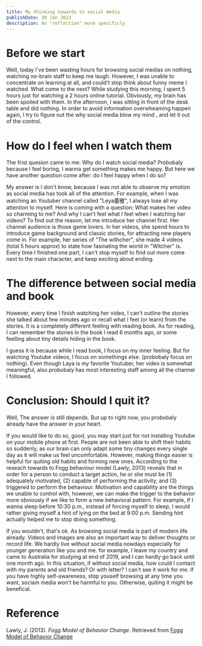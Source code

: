 ```yaml
---
title: My thinking towards to social media
publishDate: 30 Jan 2023
description: An "reflection" more specificly
---
```

# Before we start

Well, today I've been wasting hours for browsing social medias on nothing, watching no-brain staff to keep me laugh. However, I was unable to concentrate on learning at all, and could't stop think about funny meme I watched. What come to the next? While studying this morning, I spent 5 hours just for watching a 2 hours online tutorial. Obviously, my brain has been spoiled with them. In the afternoon, I was sitting in front of the desk table and did nothing. In order to avoid information overwheaming happen again, I try to figure out the why social media blow my mind , and let it out of the control.

# How do I feel when I watch them

The frist quesion came to me: Why do I watch social media? Probobaly because I feel boring, I wanna get something makes me happy. But here we have another question come after: do I feel happy when I do so?

My answer is I don't know, because I was not able to observe my emotion as social media has took all of the attention. For example, when I was watching an Youtuber channel called "Leya蕾雅", I always lose all my attention to myself. Here is coming with a question: What makes her video so charming to me? And why I can't feel what I feel when I watching her videos? To find out the reason, let me introduce her channel first. Her channel audience is those game lovers. In her videos, she spend hours to introduce game background and classic stories, for attracting new players come in. For example, her series of "The withcher", she made 4 videos (total 5 hours approx) to state how fasinating the world in "Witcher" is. Every time I finished one part, I can't stop myself to find out more come next to the main character, and keep exciting about ending.

# The difference between social media and book

However, every time I finish watching her video, I can't outline the stories she talked about few minutes ago or recall what I feel (or learn) from the stories. It is a completely different feeling with reading book. As for reading, I can remember the stories in the book I read 6 months ago, or some feelling about tiny details hiding in the book.

I guess it is because while I read book, I focus on my inner feeling. But for watching Youtube videos, I focus on somethings else. (probobaly focus on nothing). Even though Laya is my favorite Youtuber, her video is somewhat meaningful, also probobaly has most interesting staff among all the channel I followed.

# Conclusion: Should I quit it?

Well, The answer is still depends. But up to right now, you probobaly already have the answer in your heart.

If you would like to do so, good, you may start just for not installing Youtube on your mobile phone at first. People are not been able to shift their habits so suddenly, as our brain can only adapt some tiny changes every single day as it will make us feel uncomfortable. However, making things easier is helpful for quiting old habits and forming new ones. According to the reseach towards to Fogg behaviour model (Lawly, 2013) reveals that in order for a person to conduct a target action, he or she must be (1) adequately motivated, (2) capable of performing the activity, and (3) triggered to perform the behaviour. Motivation and capability are the things we unable to control with, however, we can make the trigger to the behavior more obviously if we like to form a new behavioral pattern. For example, if I wanna sleep before 10:30 p.m., instead of forcing myself to sleep, I would rather giving myself a hint of lying on the bed at 9:00 p.m. Sending hint actually helped me to stop doing something.

If you wouldn't, that's ok. As browsing social media is part of modern life already. Videos and images are also an important way to deliver thoughts or record life. We hardly live without social media nowdays especially for younger generation like you and me. for example, I leave my country and came to Australia for studying at end of 2019, and I can hardly go back until one month ago. In this situation, if without social media, how could I contact with my parents and old friends? Or with letter? I can't see it work for me. If you have highly self-awareness, stop youself browsing at any time you want, sociam media won't be harmful to you. Otherwise, quiting it might be benefical.

# Reference

Lawly, J. (2013). *Fogg Model of Behavior Change*. Retrieved from [Fogg Model of Behavior Change](https://www.cleanlanguage.co.uk/articles/attachments/2013-08-17_Fogg_Model_of_Behavior_Change.pdf)
